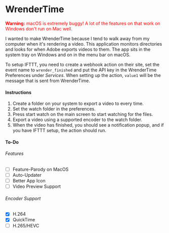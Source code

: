 # WrenderTime
<font color="red">**Warning:** macOS is extremely buggy! A lot of the features on that work on Windows don't run on Mac well.</font>

I wanted to make WrenderTime because I tend to walk away from my computer when it's rendering a video. This application monitors directories and looks for when Adobe exports videos to them. The app sits in the system tray on Windows and on in the menu bar on macOS.

To setup IFTTT, you need to create a webhook action on their site, set the event name to `wrender_finished` and put the API key in the WrenderTime Preferences under _Services_. When setting up the action, `value1` will be the message that is sent from WrenderTime.


#### Instructions
1. Create a folder on your system to export a video to every time.
2. Set the watch folder in the preferences.
3. Press start watch on the main screen to start watching for the files.
4. Export a video using a supported encoder to the watch folder.
5. When the video has finished, you should see a notification popup, and if you have IFTTT setup, the action should run.


#### To-Do
###### Features
- [ ] Feature-Parody on MacOS
- [ ] Auto-Updater
- [ ] Better App Icon
- [ ] Video Preview Support

###### Encoder Support
- [X] H.264
- [X] QuickTime
- [ ] H.265/HEVC